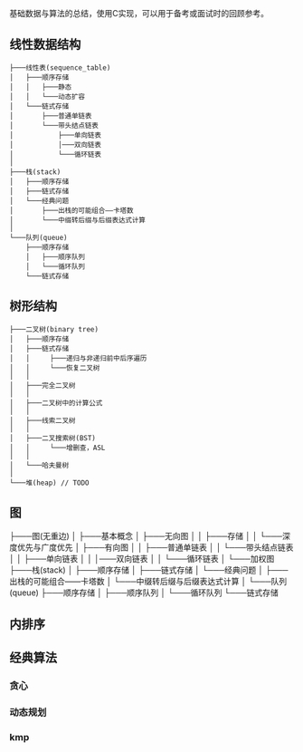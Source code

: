 基础数据与算法的总结，使用C实现，可以用于备考或面试时的回顾参考。

## 线性数据结构
```
├───线性表(sequence_table)
│   ├───顺序存储
│   │   ├───静态
│   │   └───动态扩容
│   └───链式存储
│       ├───普通单链表
│       └───带头结点链表
│           ├───单向链表
│           │───双向链表
│           └───循环链表
│
├───栈(stack)
│   ├───顺序存储
│   ├───链式存储
│   └───经典问题
│       ├───出栈的可能组合——卡塔数
│       └───中缀转后缀与后缀表达式计算
│
└───队列(queue)
    ├───顺序存储
    │   ├───顺序队列
    │   └───循环队列
    └───链式存储        
```

## 树形结构
```
├───二叉树(binary tree)
│   ├───顺序存储
│   ├───链式存储
│   │     ├───递归与非递归前中后序遍历
│   │     └───恢复二叉树
│   │
│   ├───完全二叉树
│   │
│   ├───二叉树中的计算公式
│   │
│   ├───线索二叉树
│   │
│   ├───二叉搜索树(BST)
│   │     └───增删查，ASL
│   │
│   └───哈夫曼树
│
└───堆(heap) // TODO
```

## 图
├───图(无重边)
│   ├───基本概念
│   ├───无向图
│   │   ├───存储
│   │   └───深度优先与广度优先
│   ├───有向图
│   │    ├───普通单链表
│   │    └───带头结点链表
│   │        ├───单向链表
│   │        │───双向链表
│   │        └───循环链表
│   └───加权图
├───栈(stack)
│   ├───顺序存储
│   ├───链式存储
│   └───经典问题
│       ├───出栈的可能组合——卡塔数
│       └───中缀转后缀与后缀表达式计算
│
└───队列(queue)
    ├───顺序存储
    │   ├───顺序队列
    │   └───循环队列
    └───链式存储

## 内排序

## 经典算法

### 贪心
### 动态规划
### kmp